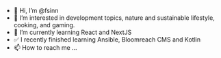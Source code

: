 - 👋 Hi, I’m @fsinn
- 👀 I’m interested in development topics, nature and sustainable lifestyle, cooking, and gaming.
- 🌱 I’m currently learning React and NextJS
- ✅ I recently finished learning Ansible, Bloomreach CMS and Kotlin
- 📫 How to reach me ...

<!---
fsinn/fsinn is a ✨ special ✨ repository because its `README.md` (this file) appears on your GitHub profile.
You can click the Preview link to take a look at your changes.
--->
